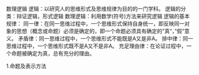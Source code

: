 数理逻辑
逻辑：以研究人的思维形式及思维规律为目的的一门学科。
逻辑的分类：辩证逻辑，形式逻辑
数理逻辑：利用数学(符号)方法来研究逻辑
逻辑的基本规律：
同一律：在同一思维过程中，一个思维形式保持自身统一，即反映同一对象的思想（概念或命题）必须是确定的，即一个命题必须具有确定的”真“，”假“意义。
矛盾律：同一思维过程中，一个思维形式不能既是A又是非A。
排中律：同一思维过程中，一个思维形式既不是A又不是非A。
充足理由律：在论证过程中，一个命题被确定为真，总有充分的理由。

1.命题及表示方法